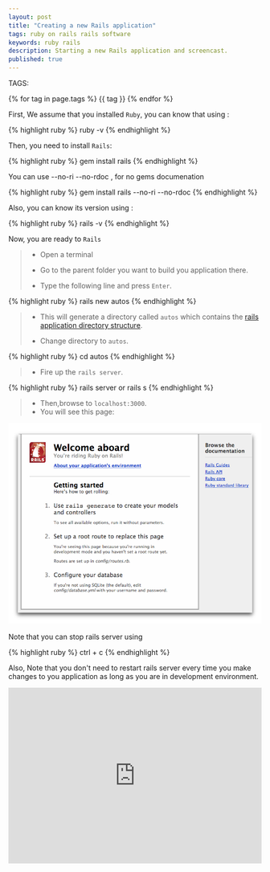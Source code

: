 ```yaml
---
layout: post
title: "Creating a new Rails application"
tags: ruby on rails rails software 
keywords: ruby rails 
description: Starting a new Rails application and screencast.
published: true
---
```


   TAGS:
   
   {% for tag in page.tags %} {{ tag }} {% endfor %}

First, We assume that you installed `Ruby`, you can know that using :

{% highlight ruby %}
ruby -v
{% endhighlight %}

Then, you need to install `Rails`:

{% highlight ruby %}
gem install rails
{% endhighlight %}

You can use  --no-ri --no-rdoc , for no gems documenation

{% highlight ruby %}
gem install rails --no-ri --no-rdoc
{% endhighlight %}

Also, you can know its version using :

{% highlight ruby %}
rails -v
{% endhighlight %}

Now, you are ready to `Rails`

> - Open a terminal
>
> - Go to the parent folder you want to build you application there.
>
> - Type the following line and press `Enter`.

{% highlight ruby %}
rails new autos
{% endhighlight %}

>
> - This will generate a directory called `autos` which contains the <a href="/2016/03/24/Directory_structure_in_rails">rails application directory structure</a>.
>
> - Change directory to `autos`.

{% highlight ruby %}
cd autos
{% endhighlight %}

>
> - Fire up the `rails server`.


{% highlight ruby %}
rails server 
or 
rails s
{% endhighlight %}

>
> - Then,browse to `localhost:3000`.
> - You will see this page:

<img src="/images/rails_welcome.png" alt="rails welcome page" title="rails welcome page">

Note that you can stop rails server using 

{% highlight ruby %}
ctrl + c
{% endhighlight %}

Also, Note that you don't need to restart rails server every time you make changes to you application as long as you are in development environment.

<iframe width="100%" height="350" src="https://www.youtube.com/embed/MMUMMAUTq_Y" frameborder="0" allowfullscreen></iframe>



